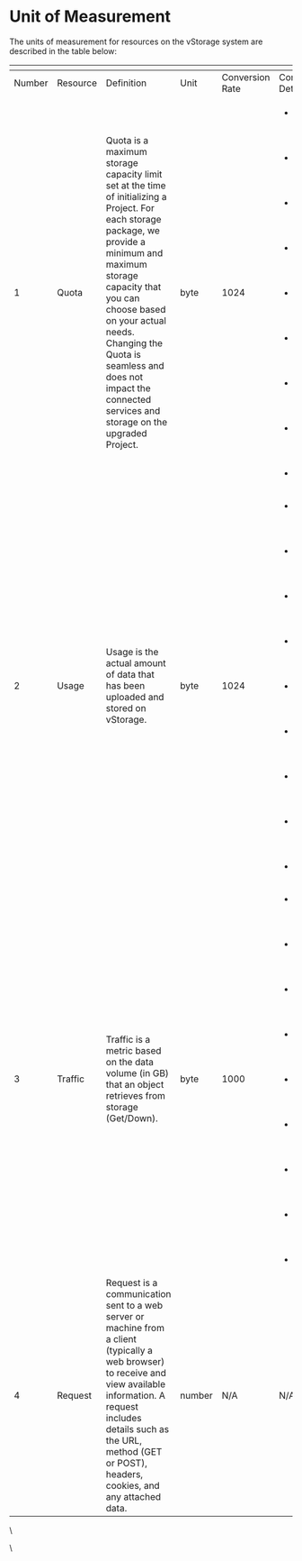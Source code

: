 # Unit of Measurement

The units of measurement for resources on the vStorage system are described in the table below:

<table data-header-hidden data-full-width="true"><thead><tr><th width="111"></th><th width="102"></th><th width="235"></th><th width="82"></th><th width="88"></th><th></th></tr></thead><tbody><tr><td>Number</td><td>Resource</td><td>Definition</td><td>Unit</td><td>Conversion Rate</td><td>Conversion Details</td></tr><tr><td>1</td><td>Quota</td><td>Quota is a maximum storage capacity limit set at the time of initializing a Project. For each storage package, we provide a minimum and maximum storage capacity that you can choose based on your actual needs. Changing the Quota is seamless and does not impact the connected services and storage on the upgraded Project.</td><td>byte</td><td>1024</td><td><ul><li>1 KB (Kilobyte) = 1024 byte</li><li>1 MB (Megabyte) = 1024^2 byte</li><li>1 GB (Gigabyte) = 1024^3 byte</li><li>1 TB (Terabyte) = 1024^4 byte</li><li>1 PB (Petabyte) = 1024^5 byte</li><li>1 EB (Exabyte) = 1024^6 byte </li><li>1 ZB (Zettabyte) = 1024^7 byte </li><li>1 YB (Yottabyte) = 1024^8 byte </li><li>...</li></ul></td></tr><tr><td>2</td><td>Usage</td><td>Usage is the actual amount of data that has been uploaded and stored on vStorage.</td><td>byte</td><td>1024</td><td><ul><li>1 KB (Kilobyte) = 1024 byte</li><li>1 MB (Megabyte) = 1024^2 byte</li><li>1 GB (Gigabyte) = 1024^3 byte</li><li>1 TB (Terabyte) = 1024^4 byte</li><li>1 PB (Petabyte) = 1024^5 byte</li><li>1 EB (Exabyte) = 1024^6 byte </li><li>1 ZB (Zettabyte) = 1024^7 byte </li><li>1 YB (Yottabyte) = 1024^8 byte </li><li>...</li></ul></td></tr><tr><td>3</td><td>Traffic</td><td>Traffic is a metric based on the data volume (in GB) that an object retrieves from storage (Get/Down).</td><td>byte</td><td>1000</td><td><ul><li>1 KB (Kilobyte) = 1000 byte</li><li>1 MB (Megabyte) = 1000^2 byte</li><li>1 GB (Gigabyte) = 1000^3 byte</li><li>1 TB (Terabyte) = 1000^4 byte</li><li>1 PB (Petabyte) = 1000^5 byte</li><li>1 EB (Exabyte) = 1000^6 byte </li><li>1 ZB (Zettabyte) = 1000^7 byte </li><li>1 YB (Yottabyte) = 1000^8 byte </li><li>...</li></ul></td></tr><tr><td>4</td><td>Request</td><td>Request is a communication sent to a web server or machine from a client (typically a web browser) to receive and view available information. A request includes details such as the URL, method (GET or POST), headers, cookies, and any attached data.</td><td>number</td><td>N/A</td><td>N/A</td></tr></tbody></table>

\


\
